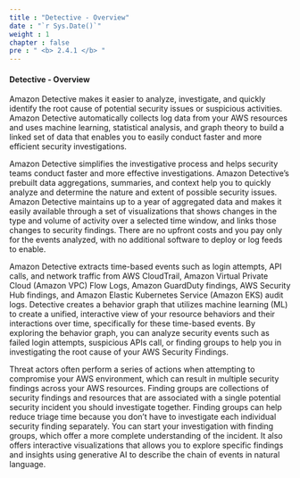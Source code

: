 ```yaml
---
title : "Detective - Overview"
date : "`r Sys.Date()`"
weight : 1
chapter : false
pre : " <b> 2.4.1 </b> "
---
```



#### Detective - Overview
Amazon Detective makes it easier to analyze, investigate, and quickly identify the root cause of potential security issues or suspicious activities. Amazon Detective automatically collects log data from your AWS resources and uses machine learning, statistical analysis, and graph theory to build a linked set of data that enables you to easily conduct faster and more efficient security investigations.

Amazon Detective simplifies the investigative process and helps security teams conduct faster and more effective investigations. Amazon Detective’s prebuilt data aggregations, summaries, and context help you to quickly analyze and determine the nature and extent of possible security issues. Amazon Detective maintains up to a year of aggregated data and makes it easily available through a set of visualizations that shows changes in the type and volume of activity over a selected time window, and links those changes to security findings. There are no upfront costs and you pay only for the events analyzed, with no additional software to deploy or log feeds to enable.

Amazon Detective extracts time-based events such as login attempts, API calls, and network traffic from AWS CloudTrail, Amazon Virtual Private Cloud (Amazon VPC) Flow Logs, Amazon GuardDuty findings, AWS Security Hub findings, and Amazon Elastic Kubernetes Service (Amazon EKS) audit logs. Detective creates a behavior graph that utilizes machine learning (ML) to create a unified, interactive view of your resource behaviors and their interactions over time, specifically for these time-based events. By exploring the behavior graph, you can analyze security events such as failed login attempts, suspicious APIs call, or finding groups to help you in investigating the root cause of your AWS Security Findings.

Threat actors often perform a series of actions when attempting to compromise your AWS environment, which can result in multiple security findings across your AWS resources. Finding groups are collections of security findings and resources that are associated with a single potential security incident you should investigate together. Finding groups can help reduce triage time because you don’t have to investigate each individual security finding separately. You can start your investigation with finding groups, which offer a more complete understanding of the incident. It also offers interactive visualizations that allows you to explore specific findings and insights using generative AI to describe the chain of events in natural language.